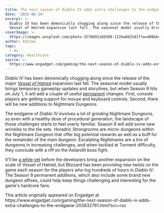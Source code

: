 ```yaml
---
title: The next season of Diablo IV adds extra challenges to the endgame
date: '2025-06-24'
excerpt: >-
  Diablo IV has been demonically chugging along since the release of the major
  Vessel of Hatred expansion last fall. The seasonal model usually brings t...
coverImage: >-
  https://images.unsplash.com/photo-1576091160399-112ba8d25d1f?w=400&h=200&fit=crop&auto=format
author: AIVibe
tags:
  - Ai
category: Healthcare
source: >-
  https://www.engadget.com/gaming/the-next-season-of-diablo-iv-adds-extra-challenges-to-the-endgame-203832761.html?src=rss
---
```

<p><em>Diablo IV</em> has been demonically chugging along since the release of the major <a data-i13n="elm:context_link;elmt:doNotAffiliate;cpos:1;pos:1" class="no-affiliate-link" href="https://www.engadget.com/gaming/vessel-of-hatred-is-the-latest-reason-to-start-playing-diablo-iv-again-160036459.html"><em><ins>Vessel of Hatred</ins></em></a> expansion last fall. The seasonal model usually brings temporary gameplay updates and storylines, but when Season 9 hits on July 1, it will add a couple of useful <a data-i13n="elm:context_link;elmt:doNotAffiliate;cpos:2;pos:1" class="no-affiliate-link" href="https://news.blizzard.com/en-us/article/24215863/purge-the-sins-of-the-horadrim"><ins>permanent</ins></a> changes. First, console players are getting support for mouse and keyboard controls. Second, there will be new additions to Nightmare Dungeons.</p>
<p>The endgame of <em>Diablo IV</em> involves a lot of grinding Nightmare Dungeons, so even with a healthy dose of procedural generation, the landscape of those challenges starts to feel overly familiar. Season 9 will add some new wrinkles to the tile sets. Horadric Strongrooms are micro-dungeons within the Nightmare Dungeon that offer big potential rewards as well as a buff for the remainder of the main dungeon. Escalating Nightmares are a trio of dungeons in increasing challenges, and when tackled at Torment difficulty, they conclude with a riff on the Astaroth boss fight.</p>
<span id="end-legacy-contents"></span><p>It'll be <a data-i13n="elm:context_link;elmt:doNotAffiliate;cpos:3;pos:1" class="no-affiliate-link" href="https://www.engadget.com/gaming/diablo-iv-wont-get-another-expansion-until-2026-194245537.html"><ins>a while yet</ins></a> before the developers bring another expansion on the scale of Vessel of Hatred, but Blizzard has been providing new twists on the game each season for the players who log hundreds of hours in <em>Diablo IV</em>. The Season 9 permanent additions, which also include some brand new dungeon affixes, could help keep things challenging and interesting for the game's hardcore fans.</p>This article originally appeared on Engadget at https://www.engadget.com/gaming/the-next-season-of-diablo-iv-adds-extra-challenges-to-the-endgame-203832761.html?src=rss
